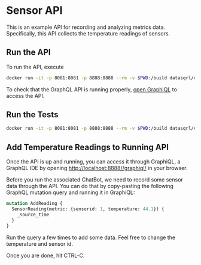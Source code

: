 # Sensor API

This is an example API for recording and analyzing metrics data.
Specifically, this API collects the temperature readings of sensors.

## Run the API

To run the API, execute

```bash
docker run -it -p 8081:8081 -p 8888:8888 --rm -v $PWD:/build datasqrl/cmd:latest run -c sensors_package_api.json
```

To check that the GraphQL API is running properly, [open GraphiQL](http://localhost:8888/graphiql/) to access the API.

## Run the Tests

```bash
docker run -it -p 8081:8081 -p 8888:8888 --rm -v $PWD:/build datasqrl/cmd:latest test -c sensors_package_test.json
```

## Add Temperature Readings to Running API

Once the API is up and running, you can access it through GraphiQL, a GraphQL IDE by opening
[http://localhost:8888//graphiql/](http://localhost:8888//graphiql/) in your browser.

Before you run the associated ChatBot, we need to record some sensor data through the API.
You can do that by copy-pasting the following GraphQL mutation query and running it in GraphiQL:
```graphql
mutation AddReading {
  SensorReading(metric: {sensorid: 1, temperature: 44.1}) {
    _source_time
  }
}
```

Run the query a few times to add some data. Feel free to change the temperature and sensor id.

Once you are done, hit CTRL-C.
